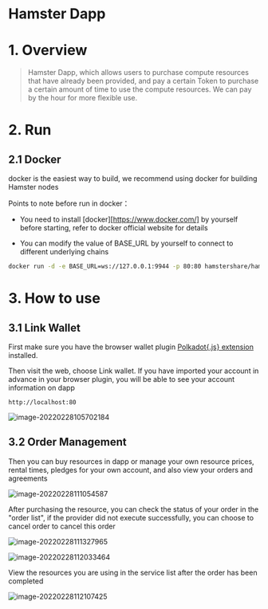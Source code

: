 # Hamster Dapp

# 1. Overview

> Hamster Dapp, which allows users to purchase compute resources that have already been provided, and pay a certain Token to purchase a certain amount of time to use the compute resources. We can pay by the hour for more flexible use.

# 2. Run

## 2.1 Docker

docker is the easiest way to build, we recommend using docker for building Hamster nodes

Points to note before run in docker：

- You need to install [docker][https://www.docker.com/] by yourself before starting, refer to docker official website for details

* You can modify the value of BASE_URL by yourself to connect to different underlying chains

```bash
docker run -d -e BASE_URL=ws://127.0.0.1:9944 -p 80:80 hamstershare/hamstershare-frontend:latest
```

# 3. How to use

## 3.1 Link Wallet

First make sure you have the browser wallet plugin [Polkadot{.js} extension](https://polkadot.js.org/extension/) installed.

Then visit the web, choose Link wallet. If you have imported your account in advance in your browser plugin, you will be able to see your account information on dapp

 ```
 http://localhost:80
 ```

![image-20220228105702184](https://gitee.com/lzw657434763/pictures/raw/master/Blog/20220228105702.png)



## 3.2 Order Management

Then you can buy resources in dapp or manage your own resource prices, rental times, pledges for your own account, and also view your orders and agreements

![image-20220228111054587](https://gitee.com/lzw657434763/pictures/raw/master/Blog/20220228111054.png)



After purchasing the resource, you can check the status of your order in the "order list", if the provider did not execute successfully, you can choose to cancel order to cancel this order

![image-20220228111327965](https://gitee.com/lzw657434763/pictures/raw/master/Blog/20220228111328.png)

![image-20220228112033464](https://gitee.com/lzw657434763/pictures/raw/master/Blog/20220228112033.png)

View the resources you are using in the service list after the order has been completed

![image-20220228112107425](https://gitee.com/lzw657434763/pictures/raw/master/Blog/20220228112107.png)
